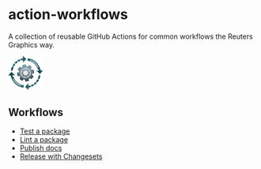 # action-workflows

A collection of reusable GitHub Actions for common workflows the Reuters Graphics way.

<img src="./logo.png" width="70" />

## Workflows

- [Test a package](./.github/workflows/test.md)
- [Lint a package](./.github/workflows/lint.md)
- [Publish docs](./.github/workflows/docs.md)
- [Release with Changesets](./.github/workflows/changesets-release.md)

